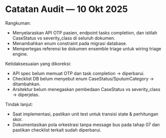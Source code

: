 # Catatan Audit — 10 Okt 2025

Rangkuman:
- Menyelaraskan API OTP pasien, endpoint tasks completion, dan istilah CaseStatus vs severity_class di seluruh dokumen.
- Menambahkan enum constraint pada migrasi database.
- Mempertegas referensi ke dokumen ensemble triage untuk wiring triage engine.

Ketidaksesuaian yang dikoreksi:
- API spec belum memuat OTP dan task completion → diperbarui.
- Checklist DB belum menyebut enum CaseStatus/SputumCategory → ditambahkan.
- Arsitektur belum menegaskan pembedaan CaseStatus vs severity_class → diperjelas.

Tindak lanjut:
- Saat implementasi, pastikan unit test untuk transisi state & perhitungan skor.
- Dokumentasikan pola orkestrasi tanpa message bus pada tahap 07 dan pastikan checklist terkait sudah diperbarui.
